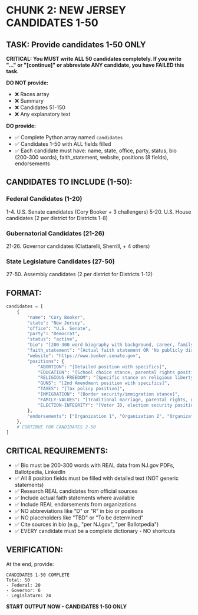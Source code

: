 # CHUNK 2: NEW JERSEY CANDIDATES 1-50

## TASK: Provide candidates 1-50 ONLY

**CRITICAL: You MUST write ALL 50 candidates completely. If you write "..." or "[continue]" or abbreviate ANY candidate, you have FAILED this task.**

**DO NOT provide:**
- ❌ Races array
- ❌ Summary
- ❌ Candidates 51-150
- ❌ Any explanatory text

**DO provide:**
- ✅ Complete Python array named `candidates`
- ✅ Candidates 1-50 with ALL fields filled
- ✅ Each candidate must have: name, state, office, party, status, bio (200-300 words), faith_statement, website, positions (8 fields), endorsements

## CANDIDATES TO INCLUDE (1-50):

### Federal Candidates (1-20)
1-4. U.S. Senate candidates (Cory Booker + 3 challengers)
5-20. U.S. House candidates (2 per district for Districts 1-8)

### Gubernatorial Candidates (21-26)
21-26. Governor candidates (Ciattarelli, Sherrill, + 4 others)

### State Legislature Candidates (27-50)
27-50. Assembly candidates (2 per district for Districts 1-12)

## FORMAT:

```python
candidates = [
    {
        "name": "Cory Booker",
        "state": "New Jersey",
        "office": "U.S. Senate",
        "party": "Democrat",
        "status": "active",
        "bio": "[200-300 word biography with background, career, family, accomplishments]",
        "faith_statement": "[Actual faith statement OR 'No publicly disclosed faith statement']",
        "website": "https://www.booker.senate.gov",
        "positions": {
            "ABORTION": "[Detailed position with specifics]",
            "EDUCATION": "[School choice stance, parental rights position]",
            "RELIGIOUS-FREEDOM": "[Specific stance on religious liberty]",
            "GUNS": "[2nd Amendment position with specifics]",
            "TAXES": "[Tax policy position]",
            "IMMIGRATION": "[Border security/immigration stance]",
            "FAMILY-VALUES": "[Traditional marriage, parental rights, gender ideology stance]",
            "ELECTION-INTEGRITY": "[Voter ID, election security position]"
        },
        "endorsements": ["Organization 1", "Organization 2", "Organization 3"]
    },
    # CONTINUE FOR CANDIDATES 2-50
]
```

## CRITICAL REQUIREMENTS:

- ✅ Bio must be 200-300 words with REAL data from NJ.gov PDFs, Ballotpedia, LinkedIn
- ✅ All 8 position fields must be filled with detailed text (NOT generic statements)
- ✅ Research REAL candidates from official sources
- ✅ Include actual faith statements where available
- ✅ Include REAL endorsements from organizations
- ✅ NO abbreviations like "D" or "R" in bio or positions
- ✅ NO placeholders like "TBD" or "To be determined"
- ✅ Cite sources in bio (e.g., "per NJ.gov", "per Ballotpedia")
- ✅ EVERY candidate must be a complete dictionary - NO shortcuts

## VERIFICATION:

At the end, provide:
```
CANDIDATES 1-50 COMPLETE
Total: 50
- Federal: 20
- Governor: 6
- Legislature: 24
```

**START OUTPUT NOW - CANDIDATES 1-50 ONLY**
